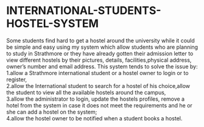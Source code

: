 # INTERNATIONAL-STUDENTS-HOSTEL-SYSTEM
 Some students find hard to get a hostel around the university while it could be simple and easy using my system which allow students who are planning to study in Strathmore or they have already gotten their admission letter to view different hostels by their pictures, details, facilities,physical address, owner’s number and email address.
 This system tends to solve the issue by:<br />
1.allow a Strathmore international student or a hostel owner to login or to register,<br />
2.allow the International student to search for a hostel of his choice,allow the student to view all the available hostels around the campus,<br /> 
3.allow the administrator to login, update the hostels profiles, remove a hotel from the system in case it does not meet the requirements and he or she can add a hostel on the system;<br />
 4.allow the hostel owner to be notified when a student books a hostel.<br />
